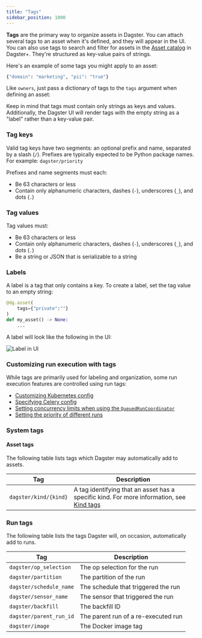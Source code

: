 ```yaml
---
title: "Tags"
sidebar_position: 1000
---
```


**Tags** are the primary way to organize assets in Dagster. You can attach several tags to an asset when it's defined, and they will appear in the UI. You can also use tags to search and filter for assets in the [Asset catalog](/dagster-plus/features/asset-catalog/) in Dagster+. They're structured as key-value pairs of strings.

Here's an example of some tags you might apply to an asset:

```python
{"domain": "marketing", "pii": "true"}
```

Like `owners`, just pass a dictionary of tags to the `tags` argument when defining an asset:

<CodeExample path="docs_beta_snippets/docs_beta_snippets/guides/data-modeling/metadata/tags.py" language="python" />

Keep in mind that tags must contain only strings as keys and values. Additionally, the Dagster UI will render tags with the empty string as a "label" rather than a key-value pair.

### Tag keys

Valid tag keys have two segments: an optional prefix and name, separated by a slash (`/`). Prefixes are typically expected to be Python package names. For example: `dagster/priority`

Prefixes and name segments must each:

- Be 63 characters or less
- Contain only alphanumeric characters, dashes (`-`), underscores (`_`), and dots (`.`)

### Tag values

Tag values must:

- Be 63 characters or less
- Contain only alphanumeric characters, dashes (`-`), underscores (`_`), and dots (`.`)
- Be a string or JSON that is serializable to a string

### Labels

A label is a tag that only contains a key. To create a label, set the tag value to an empty string:

```python
@dg.asset(
    tags={"private":""}
)
def my_asset() -> None:
    ...
```

A label will look like the following in the UI:

![Label in UI](/images/guides/build/assets/metadata-tags/label-ui.png)

### Customizing run execution with tags

While tags are primarily used for labeling and organization, some run execution features are controlled using run tags:

- [Customizing Kubernetes config](/guides/deploy/deployment-options/kubernetes/customizing-your-deployment)
- [Specifying Celery config](/guides/deploy/deployment-options/kubernetes/kubernetes-and-celery)
- [Setting concurrency limits when using the `QueuedRunCoordinator`](/guides/operate/managing-concurrency)
- [Setting the priority of different runs](/guides/deploy/execution/customizing-run-queue-priority)

### System tags

#### Asset tags

The following table lists tags which Dagster may automatically add to assets.

| Tag                   | Description                                                                                                                   |
| --------------------- | ----------------------------------------------------------------------------------------------------------------------------- |
| `dagster/kind/{kind}` | A tag identifying that an asset has a specific kind. For more information, see [Kind tags](/guides/build/assets/metadata-and-tags/kind-tags) |

### Run tags

The following table lists the tags Dagster will, on occasion, automatically add to runs.

| Tag                     | Description                         |
| ----------------------- | ----------------------------------- |
| `dagster/op_selection`  | The op selection for the run        |
| `dagster/partition`     | The partition of the run            |
| `dagster/schedule_name` | The schedule that triggered the run |
| `dagster/sensor_name`   | The sensor that triggered the run   |
| `dagster/backfill`      | The backfill ID                     |
| `dagster/parent_run_id` | The parent run of a re-executed run |
| `dagster/image`         | The Docker image tag                |
